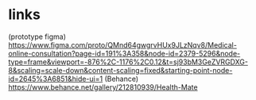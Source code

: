# links 
(prototype figma) 
https://www.figma.com/proto/QMnd64gwgrvHUx9JLzNqv8/Medical-online-consultation?page-id=191%3A358&node-id=2379-5296&node-type=frame&viewport=-876%2C-1176%2C0.12&t=sj93bM3GeZVRGDXG-8&scaling=scale-down&content-scaling=fixed&starting-point-node-id=2645%3A6851&hide-ui=1
(Behance) 
https://www.behance.net/gallery/212810939/Health-Mate
